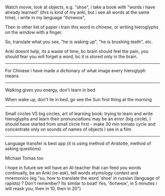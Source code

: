 Watch movie, look at objects, e.g. "shoe", i take a book with "words i have already learned" (this is kind of my anki, but i see all words at the same time), i write in my language "ботинок", 

Then in other list of paper i train this word in chinese, or writing hieroglyphs on the window with a finger. 

So, translate what you see, "he is waking up", "he is brushing teeth", etc.

Anki doesnt help, its a waste of time, bc brain should feel the pain, you should fear you will forget a word, bc it is stored only in the brain. 
_____

For Chinese i have made a dictionary of what image every hieroglyph means
______

Walking gives you energy, don't learn in bed

When wake up, don't lie in bed, go see the Sun first thing at the morning

______

Small circles VS big circles, art of learning book: trying to learn and write hieroglyphs and learn their pronunciations may be an error (big circle), I should have started from small circle first - make 30 min tomato cycle and concentrate only on sounds of names of objects I see in a film
______

Language transfer is best app (it is using method of Aristotle, method of asking questions) 

Michael Tomas too

I hope in future we will have an AI-teacher that can feed you words continually, be an Anki (re-ask), tell words etymology context and mnemonics (eg "so, how to translate the word 'shoe' in russian (language of rapists) ? Don't remember? Its similar to boat! Yes, 'ботинок', in 5 minutes i will reask you, then in 10, then in 20") 


